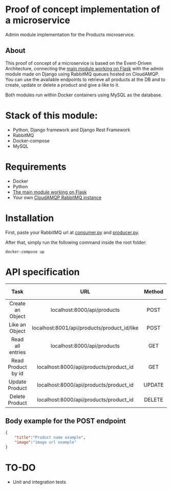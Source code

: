# Proof of concept implementation of a microservice

Admin module implementation for the Products microservice.

## About
This proof of concept of a microservice is based on the Event-Driven Architecture,
connecting the [main module working on Flask](https://github.com/exequielmoneva/products-main) 
with the admin module made on Django using RabbitMQ queues hosted on CloudAMQP.
You can use the available endpoints to retrieve all products at the DB and to create, update or delete a product and give a like to it.


Both modules run within Docker containers using MySQL as the database.

# Stack of this module:
- Python, Django framework and Django Rest Framework
- RabbitMQ
- Docker-compose
- MySQL

# Requirements
- Docker
- Python
- [The main module working on Flask](https://github.com/exequielmoneva/products-main) 
- Your own [CloudAMQP RabbitMQ instance](https://www.cloudamqp.com/)
# Installation 
First, paste your RabbitMQ url at [consumer.py](consumer.py) and [producer.py](producer.py).

After that, simply run the following command inside the root folder:

```
docker-compose up
```

# API specification

| Task | URL | Method | Response code | Response |
|:----:|:---:|:------:|:-------------:|:--------:|
| Create an Object | localhost:8000/api/products | POST | 201 | Object created|
| Like an Object | localhost:8001/api/products/product_id/like | POST | 201 | Like applied|
| Read all entries | localhost:8000/api/products | GET | 200 | All entries |
| Read Product by id | localhost:8000/api/products/product_id | GET | 200 | Product belonging to that id |
| Update Product | localhost:8000/api/products/product_id | UPDATE | 200 | Updated product | 
| Delete Product | localhost:8000/api/products/product_id | DELETE | 200 | Status |

## Body example for the POST endpoint
```json
{
    "title":"Product name example",
    "image":"image url example"
}
```




# TO-DO
- Unit and integration tests
